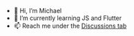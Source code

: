 - 👋 Hi, I’m Michael
- 🌱 I’m currently learning JS and Flutter
- 📫 Reach me under the [Discussions tab](https://github.com/kemonprogrammer/kemonprogrammer/discussions/categories/q-a)

<!---
kemonprogrammer/kemonprogrammer is a ✨ special ✨ repository because its `README.md` (this file) appears on your GitHub profile.
You can click the Preview link to take a look at your changes.
- 👀 I’m interested in ...
- 🌱 I’m currently learning ...
- 💞️ I’m looking to collaborate on ...
- 📫 How to reach me ...
--->
